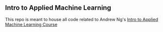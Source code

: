 ## Intro to Applied Machine Learning
This repo is meant to house all code related to Andrew Ng's [Intro to Applied Machine Learning Course](http://openclassroom.stanford.edu/MainFolder/CoursePage.php?course=MachineLearning)
